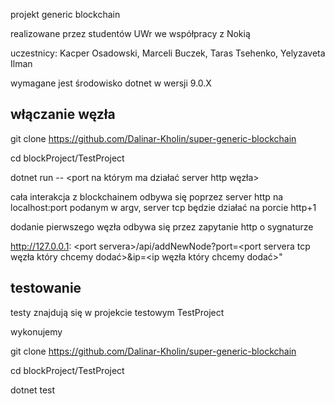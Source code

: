 projekt generic blockchain

realizowane przez studentów UWr we współpracy z Nokią 

uczestnicy: Kacper Osadowski, Marceli Buczek, Taras Tsehenko, Yelyzaveta Ilman 

wymagane jest środowisko dotnet w wersji 9.0.X

## włączanie węzła

git clone https://github.com/Dalinar-Kholin/super-generic-blockchain

cd blockProject/TestProject

dotnet run -- \<port na którym ma działać server http węzła>

cała interakcja z blockchainem odbywa się poprzez server http na localhost:port podanym w argv, server tcp będzie działać na porcie http+1

dodanie pierwszego węzła odbywa się przez zapytanie http o sygnaturze

http://127.0.0.1: \<port servera>/api/addNewNode?port=<port servera tcp węzła który chcemy dodać>&ip=<ip węzła który chcemy dodać>"


## testowanie
testy znajdują się w projekcie testowym TestProject

wykonujemy


git clone https://github.com/Dalinar-Kholin/super-generic-blockchain

cd blockProject/TestProject

dotnet test




